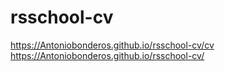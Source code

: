 # rsschool-cv
https://Antoniobonderos.github.io/rsschool-cv/cv
https://Antoniobonderos.github.io/rsschool-cv/